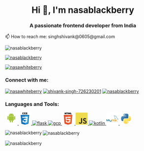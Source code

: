 

<h1 align="center">Hi 👋, I'm nasablackberry</h1>
<h3 align="center">A passionate frontend developer from India</h3>
📫 How to reach me: singhshivank@0605@gmail.com

<p align="left"> <img src="https://komarev.com/ghpvc/?username=nasablackberry&label=Profile%20views&color=0e75b6&style=flat" alt="nasablackberry" /> </p>

<p align="left"> <a href="https://github.com/ryo-ma/github-profile-trophy"><img src="https://github-profile-trophy.vercel.app/?username=nasablackberry" alt="nasablackberry" /></a> </p>

<p align="left"> <a href="https://twitter.com/nasawhiteberry" target="blank"><img src="https://img.shields.io/twitter/follow/nasawhiteberry?logo=twitter&style=for-the-badge" alt="nasawhiteberry" /></a> </p>

<h3 align="left">Connect with me:</h3>
<p align="left">
<a href="https://twitter.com/nasawhiteberry" target="blank"><img align="center" src="https://raw.githubusercontent.com/rahuldkjain/github-profile-readme-generator/master/src/images/icons/Social/twitter.svg" alt="nasawhiteberry" height="30" width="40" /></a>
<a href="https://linkedin.com/in/shivank-singh-726230201" target="blank"><img align="center" src="https://raw.githubusercontent.com/rahuldkjain/github-profile-readme-generator/master/src/images/icons/Social/linked-in-alt.svg" alt="shivank-singh-726230201" height="30" width="40" /></a>
<a href="https://instagram.com/nasablackberry" target="blank"><img align="center" src="https://raw.githubusercontent.com/rahuldkjain/github-profile-readme-generator/master/src/images/icons/Social/instagram.svg" alt="nasablackberry" height="30" width="40" /></a>
</p>

<h3 align="left">Languages and Tools:</h3>
<p align="left"> <a href="https://developer.android.com" target="_blank"> <img src="https://raw.githubusercontent.com/devicons/devicon/master/icons/android/android-original-wordmark.svg" alt="android" width="40" height="40"/> </a> <a href="https://www.w3schools.com/css/" target="_blank"> <img src="https://raw.githubusercontent.com/devicons/devicon/master/icons/css3/css3-original-wordmark.svg" alt="css3" width="40" height="40"/> </a> <a href="https://flask.palletsprojects.com/" target="_blank"> <img src="https://www.vectorlogo.zone/logos/pocoo_flask/pocoo_flask-icon.svg" alt="flask" width="40" height="40"/> </a> <a href="https://cloud.google.com" target="_blank"> <img src="https://www.vectorlogo.zone/logos/google_cloud/google_cloud-icon.svg" alt="gcp" width="40" height="40"/> </a> <a href="https://www.w3.org/html/" target="_blank"> <img src="https://raw.githubusercontent.com/devicons/devicon/master/icons/html5/html5-original-wordmark.svg" alt="html5" width="40" height="40"/> </a> <a href="https://developer.mozilla.org/en-US/docs/Web/JavaScript" target="_blank"> <img src="https://raw.githubusercontent.com/devicons/devicon/master/icons/javascript/javascript-original.svg" alt="javascript" width="40" height="40"/> </a> <a href="https://kotlinlang.org" target="_blank"> <img src="https://www.vectorlogo.zone/logos/kotlinlang/kotlinlang-icon.svg" alt="kotlin" width="40" height="40"/> </a> <a href="https://www.mysql.com/" target="_blank"> <img src="https://raw.githubusercontent.com/devicons/devicon/master/icons/mysql/mysql-original-wordmark.svg" alt="mysql" width="40" height="40"/> </a> <a href="https://www.python.org" target="_blank"> <img src="https://raw.githubusercontent.com/devicons/devicon/master/icons/python/python-original.svg" alt="python" width="40" height="40"/> </a> </p>

<p><img align="left" src="https://github-readme-stats.vercel.app/api/top-langs?username=nasablackberry&show_icons=true&locale=en&layout=compact" alt="nasablackberry" /></p>

<p>&nbsp;<img align="center" src="https://github-readme-stats.vercel.app/api?username=nasablackberry&show_icons=true&locale=en" alt="nasablackberry" /></p>

<p><img align="center" src="https://github-readme-streak-stats.herokuapp.com/?user=nasablackberry&" alt="nasablackberry" /></p>
